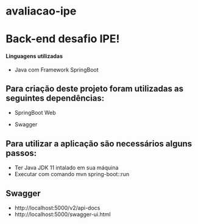 # avaliacao-ipe

# Back-end desafio IPE!

#### Linguagens utilizadas

- Java com Framework SpringBoot

## Para criação deste projeto foram utilizadas as seguintes dependências:

- SpringBoot Web

- Swagger

## Para utilizar a aplicação são necessários alguns passos:
- Ter Java JDK 11 intalado em sua máquina
- Executar com comando mvn spring-boot::run

## Swagger
- http://localhost:5000/v2/api-docs
- http://localhost:5000/swagger-ui.html
